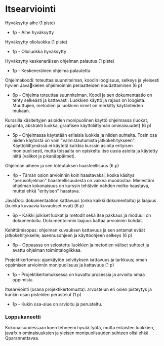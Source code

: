# Itsearviointi

Hyväksytty aihe (1 piste)
   - 1p - Aihe hyväksytty

Hyväksytty olioluokka (1 piste)
   - 1p - Olioluokka hyväksytty

Hyväksytty keskeneräisen ohjelman palautus (1 piste)
   - 1p - Keskeneräinen ohjelma palautettu

Ohjelmakoodi: toteuttaa suunnitelman, koodin loogisuus, selkeys ja yleisesti hyvien Javakielen ohjelmoinnin periaatteiden noudattaminen (6 p)
   - 6p - Ohjelma toteuttaa suunnitelman. Koodi ja sen dokumentaatio on tehty selkeästi ja kattavasti. Luokkien käyttö ja rajaus on loogista. Muuttujien, metodien ja luokkien nimet on merkitty käytänteiden mukaan.

Kurssilla käsiteltyjen asioiden monipuolinen käyttö ohjelmassa (luokat, rajapinta, abstrakti luokka, graafisen käyttöliittymän ominaisuudet) (6 p)
   - 5p - Ohjelmassa käytetään erilaisia luokkia ja niiden suhteita. Tosin osa niiden käytöstä on vain "valmistautumista jatkokehitykseen". Käyttöliittymässä ei käytetä kaikkia kurssin asioita erityisen monipuolisesti, mutta toisaalta on opiskeltu itse uusia asioita ja käytetty niitä (valikot ja pikanäppäimet).

Ohjelman aiheen ja sen toteutuksen haasteellisuus (6 p)
   - 4p - Tämän osion arvioinnin koin haastavaksi, koska käsitys "perusohjelman" haasteellisuudesta on vaikea muodostaa. Mielestäni ohjelman kokonaisuus on kurssin tehtäviin nähden melko haastava, muttei ehkä "erityisen" haastava.

JavaDoc: dokumentaation kattavuus (onko kaikki dokumentoitu) ja laajuus (kuinka kuvaavia kuvaukset ovat) (6 p)
   - 6p - Kaikki julkiset luokat ja metodit sekä itse pakkaus ja moduuli on dokumentoitu. Dokumentoinnin laajuus kattaa arvioinnin kohdat.

Kehittämisopas: ohjelman kuvauksen kattavuus ja sen antamat eväät jatkokehitykselle; asennusohjeen ja käyttöohjeen selkeys (6 p)
   - 6p - Oppaassa on selostettu luokkien ja metodien väliset suhteet ja avattu ohjelman toimintalogiikkaa.

Projektikertomus: ajankäytön selvityksen kattavuus ja tarkkuus; oman oppimisen arvioinnin
   monipuolisuus ja kattavuus (1 p)
   - 1p - Projektikertomuksessa on kuvattu prosessia ja arvioitu omaa oppimista.

Itsearviointi (osana projektikertomusta): arvostelun eri osien pisteytys ja kunkin osan pisteiden perustelut (1 p)
   - 1p - Kukin osa-alue on arvioitu ja perusteltu.

### Loppukaneetti

Kokonaisuudessaan koen tehneeni hyvää työtä, mutta erilaisten luokkien, javafx:n ominaisuuksien ja yleisen monipuolisuuden suhteen olisi ehkä Qparannettavaa. 